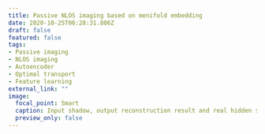 ```yaml
---
title: Passive NLOS imaging based on menifold embedding
date: 2020-10-25T06:28:31.806Z
draft: false
featured: false
tags:
- Passive imaging
- NLOS imaging
- Autoencoder
- Optimal transport
- Feature learning
external_link: ""
image:
  focal_point: Smart
  caption: Input shadow, output reconstruction result and real hidden scene
  preview_only: false
---
```

